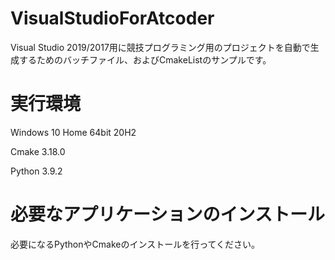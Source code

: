 # VisualStudioForAtcoder
Visual Studio 2019/2017用に競技プログラミング用のプロジェクトを自動で生成するためのバッチファイル、およびCmakeListのサンプルです。

# 実行環境

Windows 10 Home 64bit 20H2

Cmake 3.18.0

Python  3.9.2

# 必要なアプリケーションのインストール

必要になるPythonやCmakeのインストールを行ってください。
